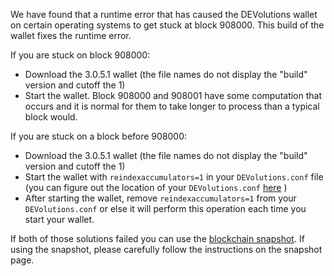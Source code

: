 We have found that a runtime error that has caused the DEVolutions wallet on certain operating systems to get stuck at block 908000. This build of the wallet fixes the runtime error.

If you are stuck on block 908000:
- Download the 3.0.5.1 wallet (the file names do not display the "build" version and cutoff the 1)
- Start the wallet. Block 908000 and 908001 have some computation that occurs and it is normal for them to take longer to process than a typical block would.

If you are stuck on a block before 908000:
- Download the 3.0.5.1 wallet (the file names do not display the "build" version and cutoff the 1)
- Start the wallet with `reindexaccumulators=1` in your `DEVolutions.conf` file (you can figure out the location of your `DEVolutions.conf` [here](https://DEVolutions.freshdesk.com/support/solutions/articles/30000004664-where-are-my-wallet-dat-blockchain-and-configuration-conf-files-located-) )
- After starting the wallet, remove `reindexaccumulators=1` from your `DEVolutions.conf` or else it will perform this operation each time you start your wallet.

If both of those solutions failed you can use the [blockchain snapshot](http://178.254.23.111/~pub/DEVolutions/Daily-Snapshots-Html/DEVolutions-Daily-Snapshots.html). If using the snapshot, please carefully follow the instructions on the snapshot page.